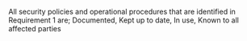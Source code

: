 All security policies and operational procedures that are identified in Requirement 1 are; Documented, Kept up to date, In use, Known to all affected parties
